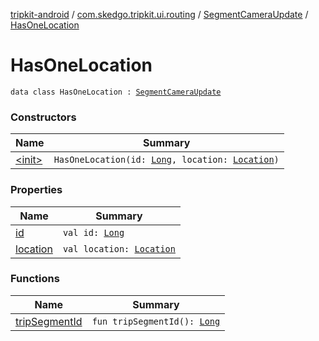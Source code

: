[tripkit-android](../../../index.md) / [com.skedgo.tripkit.ui.routing](../../index.md) / [SegmentCameraUpdate](../index.md) / [HasOneLocation](./index.md)

# HasOneLocation

`data class HasOneLocation : `[`SegmentCameraUpdate`](../index.md)

### Constructors

| Name | Summary |
|---|---|
| [&lt;init&gt;](-init-.md) | `HasOneLocation(id: `[`Long`](https://kotlinlang.org/api/latest/jvm/stdlib/kotlin/-long/index.html)`, location: `[`Location`](../../../com.skedgo.tripkit.common.model/-location/index.md)`)` |

### Properties

| Name | Summary |
|---|---|
| [id](id.md) | `val id: `[`Long`](https://kotlinlang.org/api/latest/jvm/stdlib/kotlin/-long/index.html) |
| [location](location.md) | `val location: `[`Location`](../../../com.skedgo.tripkit.common.model/-location/index.md) |

### Functions

| Name | Summary |
|---|---|
| [tripSegmentId](trip-segment-id.md) | `fun tripSegmentId(): `[`Long`](https://kotlinlang.org/api/latest/jvm/stdlib/kotlin/-long/index.html) |
